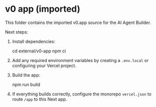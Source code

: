 # v0 app (imported)

This folder contains the imported v0.app source for the AI Agent Builder.

Next steps:

1. Install dependencies:

   cd external/v0-app
   npm ci

2. Add any required environment variables by creating a `.env.local` or configuring your Vercel project.

3. Build the app:

   npm run build

4. If everything builds correctly, configure the monorepo `vercel.json` to route `/app` to this Next app.
